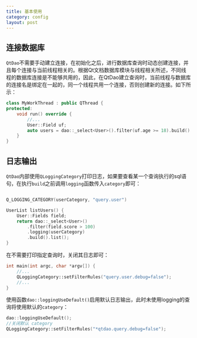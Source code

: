 ```yaml
---
title: 基本使用
category: config
layout: post
---
```


连接数据库
-------------

`QtDao`不需要手动建立连接，在初始化之后，进行数据库查询时动态创建连接，并且每个连接与当前线程相关的。根据Qt文档数据库模块与线程相关所述，不同线程的数据库连接是不能够共用的，因此，在QtDao建立查询时，当前线程与数据库的连接名是绑定在一起的，同一个线程共用一个连接，否则创建新的连接。如下所示：
```cpp
class MyWorkThread : public QThread {
protected:
    void run() override {
        //...
        User::Field uf;
        auto users = dao::_select<User>().filter(uf.age >= 18).build().list();
    }
}
```

日志输出
-------------

`QtDao`内部使用`QLoggingCategory`打印日志，如果要查看某一个查询执行的sql语句，在执行`build`之前调用`logging`函数传入`category`即可：

```cpp

Q_LOGGING_CATEGORY(userCategory, "query.user")

UserList listUsers() {
    User::Fields field;
    return dao::_select<User>()
        .filter(field.score > 100)
        .logging(userCategory)
        .build().list();
}
```

在不需要打印指定查询时，关闭其日志即可：

```cpp
int main(int argc, char *argv[]) {
    //...
    QLoggingCategory::setFilterRules("query.user.debug=false");
    //...
}
```

使用函数`dao::loggingUseDefault()`启用默认日志输出，此时未使用logging的查询将使用默认的`category`：
```cpp
dao::loggingUseDefault();
//关闭默认 category
QLoggingCategory::setFilterRules("*qtdao.query.debug=false");
```